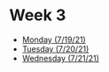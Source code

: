 # Week 3
- [Monday (7/19/21)](mon3.md)
- [Tuesday (7/20/21)](tues3.md)
- [Wednesday (7/21/21)](https://coriraquel.github.io/data_310/Week_3/Wed2.html)
